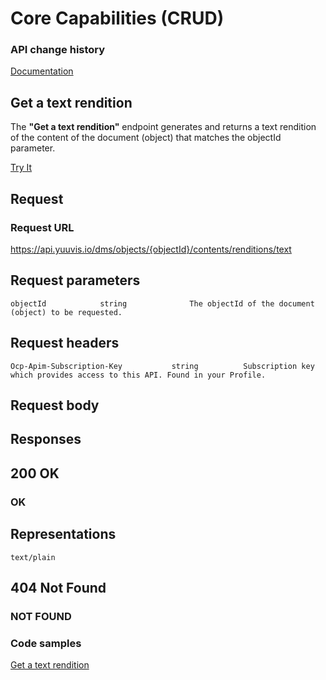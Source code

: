 # Core Capabilities (CRUD)

### API change history

[Documentation](https://yuuvis.io/how-to)


## Get a text rendition

The **"Get a text rendition"** endpoint generates and returns a text rendition of the content of the document (object) that matches the objectId parameter.

[Try It](https://yuuvis.io/docs/services/yuuvis-dms-core/operations/get-dms-objects-objectid-contents-renditions-text/console)

## Request

### Request URL

https://api.yuuvis.io/dms/objects/{objectId}/contents/renditions/text

## Request parameters

```
objectId            string              The objectId of the document (object) to be requested.
```

## Request headers

```
Ocp-Apim-Subscription-Key           string          Subscription key which provides access to this API. Found in your Profile.

```

## Request body

## Responses

## 200 OK

### OK

## Representations

`text/plain`

## 404 Not Found

### NOT FOUND

### Code samples

[Get a text rendition](./Get-Rendition-Text.py)